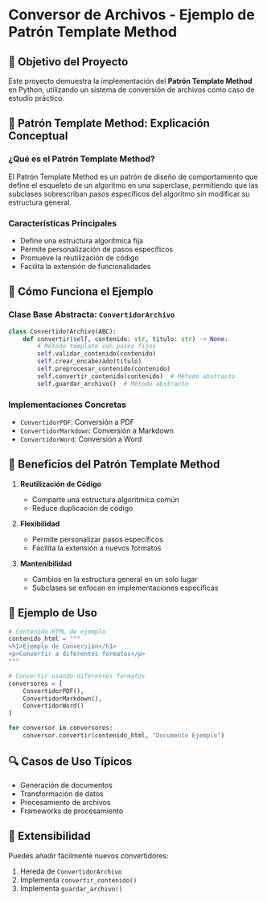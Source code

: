# Conversor de Archivos - Ejemplo de Patrón Template Method

## 🎯 Objetivo del Proyecto

Este proyecto demuestra la implementación del **Patrón Template Method** en Python, utilizando un sistema de conversión de archivos como caso de estudio práctico.

## 🧩 Patrón Template Method: Explicación Conceptual

### ¿Qué es el Patrón Template Method?

El Patrón Template Method es un patrón de diseño de comportamiento que define el esqueleto de un algoritmo en una superclase, permitiendo que las subclases sobrescriban pasos específicos del algoritmo sin modificar su estructura general.

### Características Principales

- Define una estructura algorítmica fija
- Permite personalización de pasos específicos
- Promueve la reutilización de código
- Facilita la extensión de funcionalidades

## 🚀 Cómo Funciona el Ejemplo

### Clase Base Abstracta: `ConvertidorArchivo`

```python
class ConvertidorArchivo(ABC):
    def convertir(self, contenido: str, titulo: str) -> None:
        # Método template con pasos fijos
        self.validar_contenido(contenido)
        self.crear_encabezado(titulo)
        self.preprocesar_contenido(contenido)
        self.convertir_contenido(contenido)  # Método abstracto
        self.guardar_archivo()  # Método abstracto
```

### Implementaciones Concretas

- `ConvertidorPDF`: Conversión a PDF
- `ConvertidorMarkdown`: Conversión a Markdown
- `ConvertidorWord`: Conversión a Word

## 🔑 Beneficios del Patrón Template Method

1. **Reutilización de Código**
   - Comparte una estructura algoritmica común
   - Reduce duplicación de código

2. **Flexibilidad**
   - Permite personalizar pasos específicos
   - Facilita la extensión a nuevos formatos

3. **Mantenibilidad**
   - Cambios en la estructura general en un solo lugar
   - Subclases se enfocan en implementaciones específicas



## 🌟 Ejemplo de Uso

```python
# Contenido HTML de ejemplo
contenido_html = """
<h1>Ejemplo de Conversión</h1>
<p>Convertir a diferentes formatos</p>
"""

# Convertir usando diferentes formatos
conversores = [
    ConvertidorPDF(),
    ConvertidorMarkdown(),
    ConvertidorWord()
]

for conversor in conversores:
    conversor.convertir(contenido_html, "Documento Ejemplo")
```

## 🔍 Casos de Uso Típicos

- Generación de documentos
- Transformación de datos
- Procesamiento de archivos
- Frameworks de procesamiento

## 🚧 Extensibilidad

Puedes añadir fácilmente nuevos convertidores:
1. Hereda de `ConvertidorArchivo`
2. Implementa `convertir_contenido()`
3. Implementa `guardar_archivo()`

